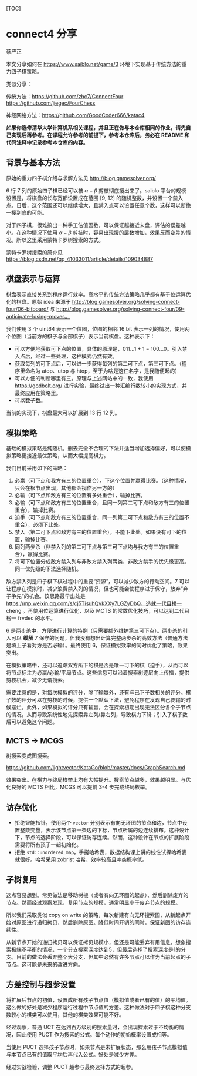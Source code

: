 [TOC]

# connect4 分享

蔡严正

本文分享如何在 https://www.saiblo.net/game/3 环境下实现基于传统方法的重力四子棋策略。

类似分享：

传统方法：https://github.com/zhc7/ConnectFour https://github.com/jiegec/FourChess

 神经网络方法：https://github.com/GoodCoder666/katac4

**如果你选修清华大学计算机系相关课程，并且正在做与本仓库相同的作业，请先自己实现后再参考。在课程允许参考的前提下，参考本仓库后，务必在 README 和代码注释中记录参考本仓库的内容。**

## 背景与基本方法

原始的重力四子棋介绍与求解方法见 http://blog.gamesolver.org/

6 行 7 列的原始四子棋已经可以被 $\alpha-\beta$ 剪枝彻底搜出来了。saiblo 平台的规模设置是，将棋盘的长与宽都设置成在范围 [9, 12] 的随机整数，并设置一个禁入点。日后，这个范围还可以继续增大，且禁入点可以设置任意个数，这样可以断绝一搜到底的可能。

对于四子棋，很难搞出一种手工估值函数，可以保证越接近末盘，评估的误差越小。在这种情况下使用 $\alpha-\beta$ 剪枝时，容易出现搜的层数增加，效果反而变差的情况。所以这里采用蒙特卡罗树搜索的方式。

蒙特卡罗树搜索的简介见 https://blog.csdn.net/qq_41033011/article/details/109034887

## 棋盘表示与运算

棋盘表示直接关系到程序运行效率。高水平的传统方法策略几乎都有基于位运算优化的棋盘。原始 idea 来源于 http://blog.gamesolver.org/solving-connect-four/06-bitboard/ 与 http://blog.gamesolver.org/solving-connect-four/09-anticipate-losing-moves。

我们使用 3 个 uint64 表示一个位图，位图的相邻 16 bit 表示一列的情况，使用两个位图（当前方的棋子与全部棋子）表示当前棋盘。这种表示下：

+ 可以方便地获取可下点的位置，具体的原理是，011...1 + 1 = 100...0。引入禁入点后，经过一些处理，这种模式仍然有效。
+ 获取每列的可下点后，可以进一步获得每列的第二可下点，第三可下点。（程序里命名为 atop、utop 与 htop，至于为啥是这仨名字，是我随便起的）
+ 可以方便的判断哪里有三。原理与上述网站中的一致，我使用 https://godbolt.org/ 进行实验，最终试出一种汇编行数较小的实现方式，并最终应用在策略里。
+ 可以数子数。

当前的实现下，棋盘最大可以扩展到 13 行 12 列。

## 模拟策略

基础的模拟策略是纯随机。删去完全不合理的下法并适当增加选择偏好，可以使模拟策略更接近最优策略，从而大幅提高棋力。

我们目前采用如下的策略：

1. 必赢（可下点和我方有三的位置重合），下这个位置并赢得比赛。（这种情况，只会在根节点出现，其他都会视作另一方的）
2. 必输（可下点和敌方有三的位置有多处重合），输掉比赛。
3. 必输（可下点和敌方有三的位置重合，且同一列第二可下点和敌方有三的位置重合），输掉比赛。
4. 迫手（可下点和敌方有三的位置重合，同一列第二可下点和敌方有三的位置不重合），必须下此处。
5. 禁入（第二可下点和敌方有三的位置重合），不能下此处。如果没有可下的位置，输掉比赛。
6. 同列两步杀（非禁入列的第二可下点与第三可下点均与我方有三的位置重合），赢得比赛。
7. 将可下位置分成敌方禁入列与非敌方禁入列两类，非敌方禁手的优先级更高。同一优先级的下法选择随机。

敌方禁入列是四子棋下棋过程中的重要“资源”，可以减少敌方的行动空间。7 可以让程序在模拟时，减少浪费禁入列的情况，但也可能会使程序过于保守，放弃“弃子争先”的机会。该思路最早出处是 https://mp.weixin.qq.com/s/cj5TisuhQvkXXy7LGZyDbQ，造就一代目榜一 cheng 。再使用位运算进行优化，以及 MCTS 的常数优化技巧，可以达到二代目榜一 frvdec 的水平。

6 是两步杀中，方便进行计算的特例（只需要额外维护第三可下点）。两步杀的引入可以 **缓解** 7 保守的问题，但我没有想出计算完整两步杀的高效方法（普通方法是填上子看对方是否必输）。最终使用 6，保证模拟效率的同时优化了策略，效果突出。

在模拟策略中，还可以追踪双方所下的棋是否是唯一可下的棋（迫手），从而可以将节点标注为必赢/必输/平局节点。这些信息可以沿着搜索树逐层向上传播，提供剪枝机会，减少无谓搜索。

需要注意的是，对每次模拟的评分，除了输赢外，还有与已下子数相关的评分。棋子数的评分可以在剪枝的时候，提供一个默认下法，避免程序在发现自己要输的时候摆烂。此外，如果模拟的评分只有输赢，会在探索初期出现无法区分各个子节点的情况，从而导致系统性地先探索靠左列/靠右列，导致棋力下降；引入了棋子数后可以避免这个问题。

## MCTS -> MCGS

树搜索变成图搜索。

https://github.com/lightvector/KataGo/blob/master/docs/GraphSearch.md

效果突出。在棋力与终局枚举上均有大幅提升。搜索节点越多，效果越明显。与优化良好的 MCTS 相比，MCGS 可以提前 3-4 步完成终局枚举。

## 访存优化

+ 拒绝智能指针，使用两个 `vector` 分别表示有向无环图的节点和边，节点中设置整数变量，表示该节点第一条边的下标，节点所属的边连续排布。这种设计下，节点的选择阶段，可以保证访存连续。然而，这种设计在节点的扩展阶段需要将所有孩子一起初始化。
+ 拒绝 `std::unordered_map`，手搓哈希表，数据结构课上讲的线性试探哈希表就很好。哈希采用 zobrist 哈希，效率较高且冲突概率低。

## 子树复用

这点容易想到。常见做法是移动树根（或者有向无环图的起点）、然后删除废弃的节点。然而经过观察发现，复用节点的规模，通常明显小于废弃节点的规模。

所以我们采取类似 copy on write 的策略，每次新建有向无环搜索图，从新起点开始对原图进行递归拷贝，然后删除原图。降低时间开销的同时，保证新图的访存连续性。

从新节点开始的递归拷贝可以保证拷贝规模小，但还是可能丢弃有用信息。想象搜索极端不平衡的情况，一个分支搜索深度达到5，但最后选择了搜索深度是1的分支。目前的做法会丢弃整个大分支，但其中必然有许多节点可以作为当前起点的子节点。这可能是未来的改进方向。

## 方差控制与超参设置

将扩展后节点的初值，设置成所有孩子节点值（模拟值或者已有的值）的平均值。这么做的好处是减少程序运行过程中节点值的方差。这种做法对于四子棋这种分支数较小的棋类可以使用，其他的棋类效果可能不好。

经过观察，普通 UCT 在达到百万级别的搜索量时，会出现探索过于不均衡的情况，因此使用 PUCT 作为搜索的公式。每个动作的初始概率设置成相等。

当使用 PUCT 选择孩子节点时，如果节点是未扩展状态，那么用孩子节点模拟值与本节点已有的值取平均后再代入公式。好处是减少方差。

经过实战检验，调整 PUCT 超参与最终选择方式的超参。
